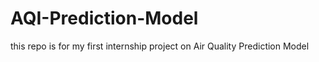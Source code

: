 # AQI-Prediction-Model
this repo is for my first internship project on Air Quality Prediction Model
